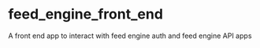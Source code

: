 feed_engine_front_end
=====================

A front end app to interact with feed engine auth and feed engine API apps
